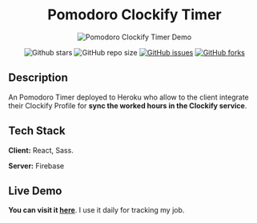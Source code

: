 <h1 align="center">Pomodoro Clockify Timer</h1>

<p align="center">
  <img alt="Pomodoro Clockify Timer Demo" src="https://i.ibb.co/qm4kcBr/1-Pomodoro-Clockify-Timer-Video-Edited-Acelerated.gif"/>
</p>

<p align="center">
    <img alt="Github stars" src="https://img.shields.io/github/stars/FranP-code/Pomodoro-Timer-with-Clockify-integration">
    <img alt="GitHub repo size" src="https://img.shields.io/github/repo-size/FranP-code/Pomodoro-Timer-with-Clockify-integration">
    <a href="https://github.com/FranP-code/Pomodoro-Timer-with-Clockify-integration/issues"><img alt="GitHub issues" src="https://img.shields.io/github/issues/FranP-code/Pomodoro-Timer-with-Clockify-integration"></a>
    <a href="https://github.com/FranP-code/Pomodoro-Timer-with-Clockify-integration/network"><img alt="GitHub forks" src="https://img.shields.io/github/forks/FranP-code/Pomodoro-Timer-with-Clockify-integration"></a>
</p>

## Description
An Pomodoro Timer deployed to Heroku who allow to the client integrate their Clockify Profile for **sync the worked hours in the Clockify service**.

## Tech Stack

**Client:** React, Sass.

**Server:** Firebase

## Live Demo

**You can visit it [here](https://clockify-pomodoro-timer.netlify.app)**. I use it daily for tracking my job.

<!-- ## Previous descriptions

This is a Pomodoro timer that allow send the time worked to Clockify

I am making this as a project to learn how to use React, so expect the spaghetti code. -->
